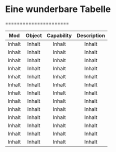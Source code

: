 # Eine wunderbare Tabelle 
======================

__Mod__ | __Object__ | __Capability__ | __Description__
:--------: | :---------: | :--------------: | :--------:
Inhalt   | Inhalt   | Inhalt | Inhalt
Inhalt   | Inhalt   | Inhalt | Inhalt
Inhalt   | Inhalt   | Inhalt | Inhalt
Inhalt   | Inhalt   | Inhalt | Inhalt
Inhalt   | Inhalt   | Inhalt | Inhalt
Inhalt   | Inhalt   | Inhalt | Inhalt
Inhalt   | Inhalt   | Inhalt | Inhalt
Inhalt   | Inhalt   | Inhalt | Inhalt
Inhalt   | Inhalt   | Inhalt | Inhalt
Inhalt   | Inhalt   | Inhalt | Inhalt
Inhalt   | Inhalt   | Inhalt | Inhalt
Inhalt   | Inhalt   | Inhalt | Inhalt
Inhalt   | Inhalt   | Inhalt | Inhalt